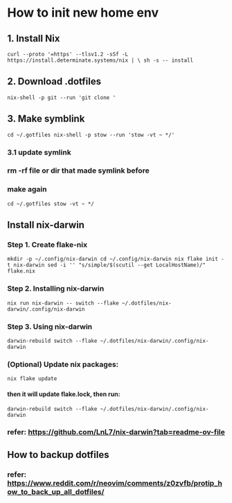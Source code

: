 
# How to init new home env

## 1. Install Nix
`
curl --proto '=https' --tlsv1.2 -sSf -L https://install.determinate.systems/nix | \
  sh -s -- install
`

## 2. Download .dotfiles
`
nix-shell -p git --run 'git clone '
`

## 3. Make symblink
`
cd ~/.gotfiles
nix-shell -p stow --run 'stow -vt ~ */'
`

### 3.1 update symlink
### rm -rf file or dir that made symlink before
### make again
`
cd ~/.gotfiles
stow -vt ~ */
`


## Install nix-darwin
### Step 1. Create flake-nix
`
mkdir -p ~/.config/nix-darwin
cd ~/.config/nix-darwin
nix flake init -t nix-darwin
sed -i '' "s/simple/$(scutil --get LocalHostName)/" flake.nix
`
### Step 2. Installing nix-darwin
`
nix run nix-darwin -- switch --flake ~/.dotfiles/nix-darwin/.config/nix-darwin
`
### Step 3. Using nix-darwin
`
darwin-rebuild switch --flake ~/.dotfiles/nix-darwin/.config/nix-darwin
`
### (Optional) Update nix packages:
`
nix flake update
`
#### then it will update flake.lock, then run:
`darwin-rebuild switch --flake ~/.dotfiles/nix-darwin/.config/nix-darwin`


### refer: https://github.com/LnL7/nix-darwin?tab=readme-ov-file

## How to backup dotfiles
### refer: https://www.reddit.com/r/neovim/comments/z0zvfb/protip_how_to_back_up_all_dotfiles/

